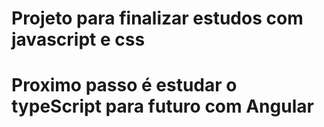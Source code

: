 # Projeto para finalizar estudos com javascript e css

# Proximo passo é estudar o typeScript para futuro com Angular